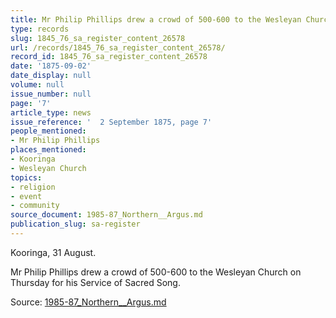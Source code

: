 ```yaml
---
title: Mr Philip Phillips drew a crowd of 500-600 to the Wesleyan Church
type: records
slug: 1845_76_sa_register_content_26578
url: /records/1845_76_sa_register_content_26578/
record_id: 1845_76_sa_register_content_26578
date: '1875-09-02'
date_display: null
volume: null
issue_number: null
page: '7'
article_type: news
issue_reference: '  2 September 1875, page 7'
people_mentioned:
- Mr Philip Phillips
places_mentioned:
- Kooringa
- Wesleyan Church
topics:
- religion
- event
- community
source_document: 1985-87_Northern__Argus.md
publication_slug: sa-register
---
```


  Kooringa, 31 August.
  
  Mr Philip Phillips drew a crowd of 500-600 to the Wesleyan Church on Thursday for his Service of Sacred Song.

Source: [1985-87_Northern__Argus.md](/downloads/markdown/1985-87_Northern__Argus.md)
